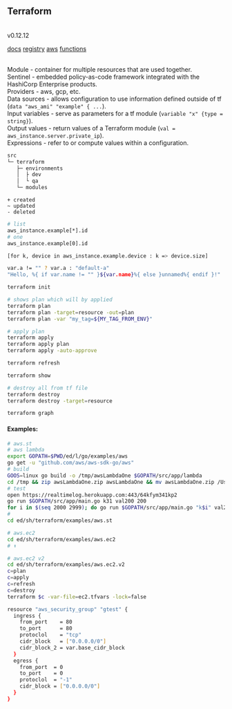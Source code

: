 Terraform
-

<br>v0.12.12

[docs](https://www.terraform.io/docs/index.html)
[registry](https://registry.terraform.io/)
[aws](https://www.terraform.io/docs/providers/aws/index.html)
[functions](https://www.terraform.io/docs/configuration/functions/strrev.html)

<br>Module - container for multiple resources that are used together.
<br>Sentinel - embedded policy-as-code framework integrated with the HashiCorp Enterprise products.
<br>Providers - aws, gcp, etc.
<br>Data sources - allows configuration to use information defined outside of tf (`data "aws_ami" "example" { ...`).
<br>Input variables - serve as parameters for a tf module (`variable "x" {type = string}`).
<br>Output values - return values of a Terraform module (`val = aws_instance.server.private_ip`).
<br>Expressions - refer to or compute values within a configuration.

````sh
src
└─ terraform
   ├─ environments
   │  ├ dev
   │  └ qa
   └─ modules
````

````
+ created
~ updated
- deleted
````

````sh
# list
aws_instance.example[*].id
# one
aws_instance.example[0].id

[for k, device in aws_instance.example.device : k => device.size]

var.a != "" ? var.a : "default-a"
"Hello, %{ if var.name != "" }${var.name}%{ else }unnamed%{ endif }!"
````

````sh
terraform init

# shows plan which will by applied
terraform plan
terraform plan -target=resource -out=plan
terraform plan -var "my_tag=${MY_TAG_FROM_ENV}"

# apply plan
terraform apply
terraform apply plan
terraform apply -auto-approve

terraform refresh

terraform show

# destroy all from tf file
terraform destroy
terraform destroy -target=resource

terraform graph
````

#### Examples:

````sh
# aws.st
# aws lambda
export GOPATH=$PWD/ed/l/go/examples/aws
go get -u "github.com/aws/aws-sdk-go/aws"
# build
GOOS=linux go build -o /tmp/awsLambdaOne $GOPATH/src/app/lambda
cd /tmp && zip awsLambdaOne.zip awsLambdaOne && mv awsLambdaOne.zip /Users/kovpakvolodymyr/Downloads && cd -
# test
open https://realtimelog.herokuapp.com:443/64kfym341kp2
go run $GOPATH/src/app/main.go k31 val200 200
for i in $(seq 2000 2999); do go run $GOPATH/src/app/main.go "k$i" val200 $i; done
#
cd ed/sh/terraform/examples/aws.st

# aws.ec2
cd ed/sh/terraform/examples/aws.ec2
# ⬆

# aws.ec2 v2
cd ed/sh/terraform/examples/aws.ec2.v2
c=plan
c=apply
c=refresh
c=destroy
terraform $c -var-file=ec2.tfvars -lock=false
````

````sh
resource "aws_security_group" "gtest" {
  ingress {
    from_port    = 80
    to_port      = 80
    protoclol    = "tcp"
    cidr_block   = ["0.0.0.0/0"]
    cidr_block_2 = var.base_cidr_block
  }
  egress {
    from_port  = 0
    to_port    = 0
    protoclol  = "-1"
    cidr_block = ["0.0.0.0/0"]
  }
}
````
